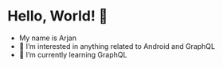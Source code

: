 # Hello, World! :wave:
- My name is Arjan
- 👀 I’m interested in anything related to Android and GraphQL 
- 🌱 I’m currently learning GraphQL

<!---
ArjanSM/ArjanSM is a ✨ special ✨ repository because its `README.md` (this file) appears on your GitHub profile.
You can click the Preview link to take a look at your changes.
--->
